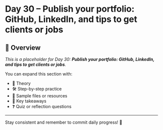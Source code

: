 # Day 30 – Publish your portfolio: GitHub, LinkedIn, and tips to get clients or jobs

## 📘 Overview

_This is a placeholder for Day 30: **Publish your portfolio: GitHub, LinkedIn, and tips to get clients or jobs**._

You can expand this section with:
- 🧠 Theory
- 🛠️ Step-by-step practice
- 📁 Sample files or resources
- 📌 Key takeaways
- ❓ Quiz or reflection questions

---

Stay consistent and remember to commit daily progress! 🚀
